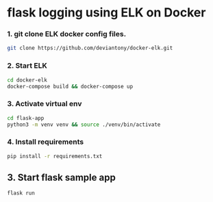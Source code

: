 # flask logging using ELK on Docker

### 1. git clone ELK docker config files.
```bash
git clone https://github.com/deviantony/docker-elk.git
```

### 2. Start ELK
```bash
cd docker-elk
docker-compose build && docker-compose up
```

### 3. Activate virtual env

```bash
cd flask-app
python3 -m venv venv && source ./venv/bin/activate
```

### 4. Install requirements

```bash
pip install -r requirements.txt
```

## 3. Start flask sample app
```bash
flask run
```
